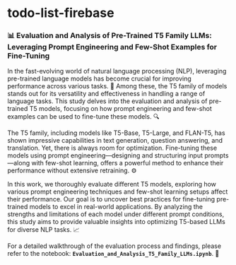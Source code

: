# todo-list-firebase


### 📊 Evaluation and Analysis of Pre-Trained T5 Family LLMs: Leveraging Prompt Engineering and Few-Shot Examples for Fine-Tuning

In the fast-evolving world of natural language processing (NLP), leveraging pre-trained language models has become crucial for improving performance across various tasks. 🌟 Among these, the T5 family of models stands out for its versatility and effectiveness in handling a range of language tasks. This study delves into the evaluation and analysis of pre-trained T5 models, focusing on how prompt engineering and few-shot examples can be used to fine-tune these models. 🔍

The T5 family, including models like T5-Base, T5-Large, and FLAN-T5, has shown impressive capabilities in text generation, question answering, and translation. Yet, there is always room for optimization. Fine-tuning these models using prompt engineering—designing and structuring input prompts—along with few-shot learning, offers a powerful method to enhance their performance without extensive retraining. ⚙️

In this work, we thoroughly evaluate different T5 models, exploring how various prompt engineering techniques and few-shot learning setups affect their performance. Our goal is to uncover best practices for fine-tuning pre-trained models to excel in real-world applications. By analyzing the strengths and limitations of each model under different prompt conditions, this study aims to provide valuable insights into optimizing T5-based LLMs for diverse NLP tasks. 📈

For a detailed walkthrough of the evaluation process and findings, please refer to the notebook: **`Evaluation_and_Analysis_T5_Family_LLMs.ipynb`**. 📝

